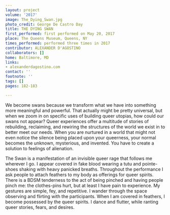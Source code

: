 ```yaml
---
layout: project
volume: '2017'
image: The_Dying_Swan.jpg
photo_credit: George De Castro Day
title: THE DYING SWAN
first_performed: first performed on May 20, 2017
place: The Queens Museum, Queens, NY
times_performed: performed three times in 2017
contributor: ALEXANDER D'AGOSTINO
collaborators: []
home: Baltimore, MD
links:
- alexanderdagostino.com
contact: ''
footnote: ''
tags: []
pages: 182-183

---
```


We become swans because we transform what we have into something more meaningful and powerful. That actually might be pretty universal, but when we zoom in on specific uses of building queer utopias, how could our swans not appear? Queer experiences offer a multitude of stories of rebuilding, reclaiming, and rewiring the structures of the world we exist in to better meet our needs. When you are nurtured in a world that might not even notice the silence being placed upon your queerness, your normal becomes the unknown, mysterious, and invented. You have to create a solution to feelings of alienation.

The Swan is a manifestation of an invisible queer rage that follows me wherever I go. I appear covered in fake blood wearing a tutu and pointe-shoes shaking with heavy panicked breaths. Throughout the performance I ask people to attach feathers to my body as offerings for queer spirits. There is a BDSM tenderness to the act of being pinched and having people pinch me: the clothes-pins hurt, but at least I have pain to experience. My gestures are simple, fey, and repetitive. I wander through the space observing and flirting with the participants. When I am covered in feathers, I become possessed by the queer spirits. I dance and flutter, while ranting queer stories, fears, and desires.
